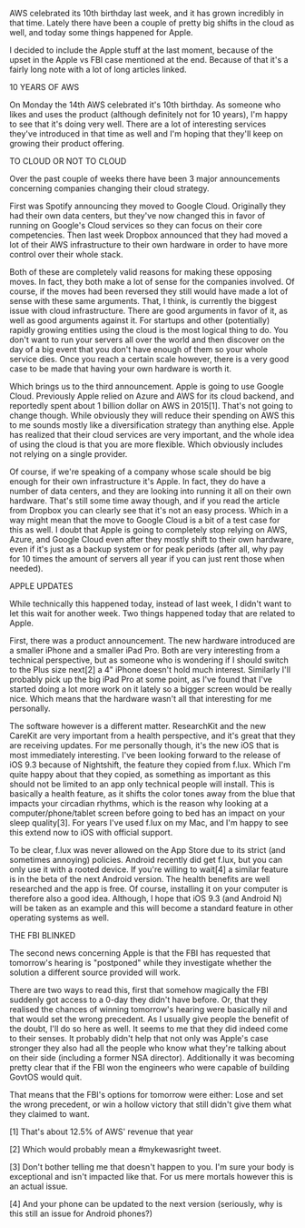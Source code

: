 AWS celebrated its 10th birthday last week, and it has grown incredibly in that time. Lately there have been a couple of pretty big shifts in the cloud as well, and today some things happened for Apple.

I decided to include the Apple stuff at the last moment, because of the upset in the Apple vs FBI case mentioned at the end. Because of that it's a fairly long note with a lot of long articles linked.



10 YEARS OF AWS


On Monday the 14th AWS celebrated it's 10th birthday. As someone who likes and uses the product (although definitely not for 10 years), I'm happy to see that it's doing very well. There are a lot of interesting services they've introduced in that time as well and I'm hoping that they'll keep on growing their product offering.



TO CLOUD OR NOT TO CLOUD


Over the past couple of weeks there have been 3 major announcements concerning companies changing their cloud strategy.

First was Spotify announcing they moved to Google Cloud. Originally they had their own data centers, but they've now changed this in favor of running on Google's Cloud services so they can focus on their core competencies. Then last week Dropbox announced that they had moved a lot of their AWS infrastructure to their own hardware in order to have more control over their whole stack.

Both of these are completely valid reasons for making these opposing moves. In fact, they both make a lot of sense for the companies involved. Of course, if the moves had been reversed they still would have made a lot of sense with these same arguments. That, I think, is currently the biggest issue with cloud infrastructure. There are good arguments in favor of it, as well as good arguments against it. For startups and other (potentially) rapidly growing entities using the cloud is the most logical thing to do. You don't want to run your servers all over the world and then discover on the day of a big event that you don't have enough of them so your whole service dies. Once you reach a certain scale however, there is a very good case to be made that having your own hardware is worth it.

Which brings us to the third announcement. Apple is going to use Google Cloud. Previously Apple relied on Azure and AWS for its cloud backend, and reportedly spent about 1 billion dollar on AWS in 2015[1]. That's not going to change though. While obviously they will reduce their spending on AWS this to me sounds mostly like a diversification strategy than anything else. Apple has realized that their cloud services are very important, and the whole idea of using the cloud is that you are more flexible. Which obviously includes not relying on a single provider.

Of course, if we're speaking of a company whose scale should be big enough for their own infrastructure it's Apple. In fact, they do have a number of data centers, and they are looking into running it all on their own hardware. That's still some time away though, and if you read the article from Dropbox you can clearly see that it's not an easy process. Which in a way might mean that the move to Google Cloud is a bit of a test case for this as well. I doubt that Apple is going to completely stop relying on AWS, Azure, and Google Cloud even after they mostly shift to their own hardware, even if it's just as a backup system or for peak periods (after all, why pay for 10 times the amount of servers all year if you can just rent those when needed).



APPLE UPDATES


While technically this happened today, instead of last week, I didn't want to let this wait for another week. Two things happened today that are related to Apple.

First, there was a product announcement. The new hardware introduced are a smaller iPhone and a smaller iPad Pro. Both are very interesting from a technical perspective, but as someone who is wondering if I should switch to the Plus size next[2] a 4" iPhone doesn't hold much interest. Similarly I'll probably pick up the big iPad Pro at some point, as I've found that I've started doing a lot more work on it lately so a bigger screen would be really nice. Which means that the hardware wasn't all that interesting for me personally.

The software however is a different matter. ResearchKit and the new CareKit are very important from a health perspective, and it's great that they are receiving updates. For me personally though, it's the new iOS that is most immediately interesting. I've been looking forward to the release of iOS 9.3 because of Nightshift, the feature they copied from f.lux. Which I'm quite happy about that they copied, as something as important as this should not be limited to an app only technical people will install. This is basically a health feature, as it shifts the color tones away from the blue that impacts your circadian rhythms, which is the reason why looking at a computer/phone/tablet screen before going to bed has an impact on your sleep quality[3]. For years I've used f.lux on my Mac, and I'm happy to see this extend now to iOS with official support.

To be clear, f.lux was never allowed on the App Store due to its strict (and sometimes annoying) policies. Android recently did get f.lux, but you can only use it with a rooted device. If you're willing to wait[4] a similar feature is in the beta of the next Android version. The health benefits are well researched and the app is free. Of course, installing it on your computer is therefore also a good idea. Although, I hope that iOS 9.3 (and Android N) will be taken as an example and this will become a standard feature in other operating systems as well.



THE FBI BLINKED


The second news concerning Apple is that the FBI has requested that tomorrow's hearing is "postponed" while they investigate whether the solution a different source provided will work.

There are two ways to read this, first that somehow magically the FBI suddenly got access to a 0-day they didn't have before. Or, that they realised the chances of winning tomorrow's hearing were basically nil and that would set the wrong precedent. As I usually give people the benefit of the doubt, I'll do so here as well. It seems to me that they did indeed come to their senses. It probably didn't help that not only was Apple's case stronger they also had all the people who know what they're talking about on their side (including a former NSA director). Additionally it was becoming pretty clear that if the FBI won the engineers who were capable of building GovtOS would quit.

That means that the FBI's options for tomorrow were either: Lose and set the wrong precedent, or win a hollow victory that still didn't give them what they claimed to want.

[1] That's about 12.5% of AWS' revenue that year

[2] Which would probably mean a #mykewasright tweet.

[3] Don't bother telling me that doesn't happen to you. I'm sure your body is exceptional and isn't impacted like that. For us mere mortals however this is an actual issue.

[4] And your phone can be updated to the next version (seriously, why is this still an issue for Android phones?)
